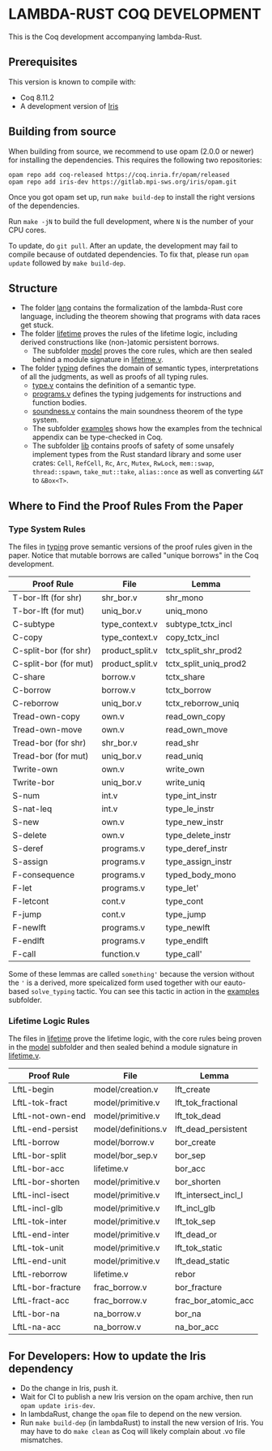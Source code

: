 # LAMBDA-RUST COQ DEVELOPMENT

This is the Coq development accompanying lambda-Rust.

## Prerequisites

This version is known to compile with:

 - Coq 8.11.2
 - A development version of [Iris](https://gitlab.mpi-sws.org/iris/iris)

## Building from source

When building from source, we recommend to use opam (2.0.0 or newer) for
installing the dependencies.  This requires the following two repositories:

    opam repo add coq-released https://coq.inria.fr/opam/released
    opam repo add iris-dev https://gitlab.mpi-sws.org/iris/opam.git

Once you got opam set up, run `make build-dep` to install the right versions
of the dependencies.

Run `make -jN` to build the full development, where `N` is the number of your
CPU cores.

To update, do `git pull`.  After an update, the development may fail to compile
because of outdated dependencies.  To fix that, please run `opam update`
followed by `make build-dep`.

## Structure

* The folder [lang](theories/lang) contains the formalization of the lambda-Rust
  core language, including the theorem showing that programs with data races get
  stuck.
* The folder [lifetime](theories/lifetime) proves the rules of the lifetime
  logic, including derived constructions like (non-)atomic persistent borrows.
  * The subfolder [model](theories/lifetime/model) proves the core rules, which
    are then sealed behind a module signature in
    [lifetime.v](theories/lifetime/lifetime.v).
* The folder [typing](theories/typing) defines the domain of semantic types,
  interpretations of all the judgments, as well as proofs of all typing rules.
  * [type.v](theories/typing/type.v) contains the definition of a semantic type.
  * [programs.v](theories/typing/programs.v) defines the typing judgements for
    instructions and function bodies.
  * [soundness.v](theories/typing/soundness.v) contains the main soundness
    theorem of the type system.
  * The subfolder [examples](theories/typing/examples) shows how the examples
    from the technical appendix can be type-checked in Coq.
  * The subfolder [lib](theories/typing/lib) contains proofs of safety of some
    unsafely implement types from the Rust standard library and some user
    crates: `Cell`, `RefCell`, `Rc`, `Arc`, `Mutex`, `RwLock`, `mem::swap`,
    `thread::spawn`, `take_mut::take`, `alias::once` as well as converting `&&T`
    to `&Box<T>`.

## Where to Find the Proof Rules From the Paper

### Type System Rules

The files in [typing](theories/typing) prove semantic versions of the proof
rules given in the paper.  Notice that mutable borrows are called "unique
borrows" in the Coq development.

| Proof Rule            | File            | Lemma                 |
|-----------------------|-----------------|-----------------------|
| T-bor-lft (for shr)   | shr_bor.v       | shr_mono              |
| T-bor-lft (for mut)   | uniq_bor.v      | uniq_mono             |
| C-subtype             | type_context.v  | subtype_tctx_incl     |
| C-copy                | type_context.v  | copy_tctx_incl        |
| C-split-bor (for shr) | product_split.v | tctx_split_shr_prod2  |
| C-split-bor (for mut) | product_split.v | tctx_split_uniq_prod2 |
| C-share               | borrow.v        | tctx_share            |
| C-borrow              | borrow.v        | tctx_borrow           |
| C-reborrow            | uniq_bor.v      | tctx_reborrow_uniq    |
| Tread-own-copy        | own.v           | read_own_copy         |
| Tread-own-move        | own.v           | read_own_move         |
| Tread-bor (for shr)   | shr_bor.v       | read_shr              |
| Tread-bor (for mut)   | uniq_bor.v      | read_uniq             |
| Twrite-own            | own.v           | write_own             |
| Twrite-bor            | uniq_bor.v      | write_uniq            |
| S-num                 | int.v           | type_int_instr        |
| S-nat-leq             | int.v           | type_le_instr         |
| S-new                 | own.v           | type_new_instr        |
| S-delete              | own.v           | type_delete_instr     |
| S-deref               | programs.v      | type_deref_instr      |
| S-assign              | programs.v      | type_assign_instr     |
| F-consequence         | programs.v      | typed_body_mono       |
| F-let                 | programs.v      | type_let'             |
| F-letcont             | cont.v          | type_cont             |
| F-jump                | cont.v          | type_jump             |
| F-newlft              | programs.v      | type_newlft           |
| F-endlft              | programs.v      | type_endlft           |
| F-call                | function.v      | type_call'            |

Some of these lemmas are called `something'` because the version without the `'` is a derived, more speicalized form used together with our eauto-based `solve_typing` tactic.  You can see this tactic in action in the [examples](theories/typing/examples) subfolder.

### Lifetime Logic Rules

The files in [lifetime](theories/lifetime) prove the lifetime logic, with the
core rules being proven in the [model](theories/lifetime/model) subfolder and
then sealed behind a module signature in
[lifetime.v](theories/lifetime/lifetime.v).


| Proof Rule        | File                | Lemma                |
|-------------------|---------------------|----------------------|
| LftL-begin        | model/creation.v    | lft_create           |
| LftL-tok-fract    | model/primitive.v   | lft_tok_fractional   |
| LftL-not-own-end  | model/primitive.v   | lft_tok_dead         |
| LftL-end-persist  | model/definitions.v | lft_dead_persistent  |
| LftL-borrow       | model/borrow.v      | bor_create           |
| LftL-bor-split    | model/bor_sep.v     | bor_sep              |
| LftL-bor-acc      | lifetime.v          | bor_acc              |
| LftL-bor-shorten  | model/primitive.v   | bor_shorten          |
| LftL-incl-isect   | model/primitive.v   | lft_intersect_incl_l |
| LftL-incl-glb     | model/primitive.v   | lft_incl_glb         |
| LftL-tok-inter    | model/primitive.v   | lft_tok_sep          |
| LftL-end-inter    | model/primitive.v   | lft_dead_or          |
| LftL-tok-unit     | model/primitive.v   | lft_tok_static       |
| LftL-end-unit     | model/primitive.v   | lft_dead_static      |
| LftL-reborrow     | lifetime.v          | rebor                |
| LftL-bor-fracture | frac_borrow.v       | bor_fracture         |
| LftL-fract-acc    | frac_borrow.v       | frac_bor_atomic_acc  |
| LftL-bor-na       | na_borrow.v         | bor_na               |
| LftL-na-acc       | na_borrow.v         | na_bor_acc           |

## For Developers: How to update the Iris dependency

* Do the change in Iris, push it.
* Wait for CI to publish a new Iris version on the opam archive, then run
  `opam update iris-dev`.
* In lambdaRust, change the `opam` file to depend on the new version.
* Run `make build-dep` (in lambdaRust) to install the new version of Iris.
  You may have to do `make clean` as Coq will likely complain about .vo file
  mismatches.
